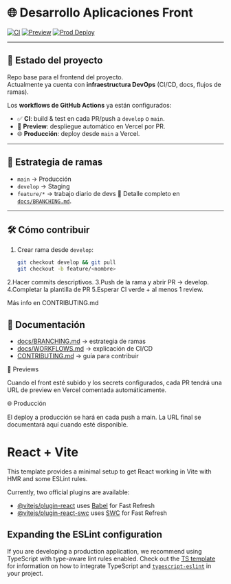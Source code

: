
# 🌐 Desarrollo Aplicaciones Front

[![CI](https://github.com/calde1104/desarrollo_aplicaciones_front/actions/workflows/ci.yml/badge.svg)](https://github.com/calde1104/desarrollo_aplicaciones_front/actions/workflows/ci.yml)
[![Preview](https://github.com/calde1104/desarrollo_aplicaciones_front/actions/workflows/preview.yml/badge.svg)](https://github.com/calde1104/desarrollo_aplicaciones_front/actions/workflows/preview.yml)
[![Prod Deploy](https://github.com/calde1104/desarrollo_aplicaciones_front/actions/workflows/prod-main.yml/badge.svg)](https://github.com/calde1104/desarrollo_aplicaciones_front/actions/workflows/prod-main.yml)

---

## 📌 Estado del proyecto
Repo base para el frontend del proyecto.  
Actualmente ya cuenta con **infraestructura DevOps** (CI/CD, docs, flujos de ramas).  

Los **workflows de GitHub Actions** ya están configurados:
- ✅ **CI**: build & test en cada PR/push a `develop` o `main`.  
- 🚀 **Preview**: despliegue automático en Vercel por PR.  
- 🌐 **Producción**: deploy desde `main` a Vercel.  

---

## 🔀 Estrategia de ramas
- `main` → Producción  
- `develop` → Staging  
- `feature/*` → trabajo diario de devs 
📖 Detalle completo en [`docs/BRANCHING.md`](./docs/BRANCHING.md).  

---

## 🛠 Cómo contribuir
1. Crear rama desde `develop`:  
   ```bash
   git checkout develop && git pull
   git checkout -b feature/<nombre>
2.Hacer commits descriptivos.
3.Push de la rama y abrir PR → develop.
4.Completar la plantilla de PR
5.Esperar CI verde + al menos 1 review.

Más info en CONTRIBUTING.md

## 📂 Documentación
- [docs/BRANCHING.md](./docs/BRANCHING.md) → estrategia de ramas  
- [docs/WORKFLOWS.md](./docs/WORKFLOWS.md) → explicación de CI/CD  
- [CONTRIBUTING.md](./CONTRIBUTING.md) → guía para contribuir  

📸 Previews

Cuando el front esté subido y los secrets configurados, cada PR tendrá una URL de preview en Vercel comentada automáticamente.

🌐 Producción

El deploy a producción se hará en cada push a main.
La URL final se documentará aquí cuando esté disponible.

# React + Vite

This template provides a minimal setup to get React working in Vite with HMR and some ESLint rules.

Currently, two official plugins are available:

- [@vitejs/plugin-react](https://github.com/vitejs/vite-plugin-react/blob/main/packages/plugin-react) uses [Babel](https://babeljs.io/) for Fast Refresh
- [@vitejs/plugin-react-swc](https://github.com/vitejs/vite-plugin-react/blob/main/packages/plugin-react-swc) uses [SWC](https://swc.rs/) for Fast Refresh

## Expanding the ESLint configuration

If you are developing a production application, we recommend using TypeScript with type-aware lint rules enabled. Check out the [TS template](https://github.com/vitejs/vite/tree/main/packages/create-vite/template-react-ts) for information on how to integrate TypeScript and [`typescript-eslint`](https://typescript-eslint.io) in your project.

